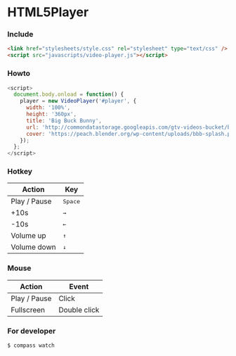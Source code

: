 # HTML5Player

### Include

``` html
<link href="stylesheets/style.css" rel="stylesheet" type="text/css" />
<script src="javascripts/video-player.js"></script>
```

### Howto

``` javascript
<script>
  document.body.onload = function() {
    player = new VideoPlayer('#player', {
      width: '100%',
      height: '360px',
      title: 'Big Buck Bunny',
      url: 'http://commondatastorage.googleapis.com/gtv-videos-bucket/big_buck_bunny_1080p.mp4',
      cover: 'https://peach.blender.org/wp-content/uploads/bbb-splash.png'
    });
  };
</script>
```

### Hotkey

| Action      | Key             |
|-------------|-----------------|
| Play / Pause| <kbd>Space</kbd>|
| +10s        | <kbd>→</kbd>    |
| -10s        | <kbd>←</kbd>    |
| Volume up   | <kbd>↑</kbd>    |
| Volume down | <kbd>↓</kbd>    |

### Mouse

| Action      | Event       |
|-------------|-------------|
| Play / Pause| Click       |
| Fullscreen  | Double click|


### For developer

``` bash
$ compass watch
```